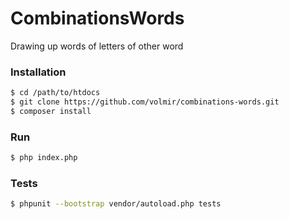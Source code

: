CombinationsWords
===============

Drawing up words of letters of other word

### Installation

```sh
$ cd /path/to/htdocs
$ git clone https://github.com/volmir/combinations-words.git
$ composer install
```

### Run

```sh
$ php index.php
```

### Tests

```sh
$ phpunit --bootstrap vendor/autoload.php tests
```
